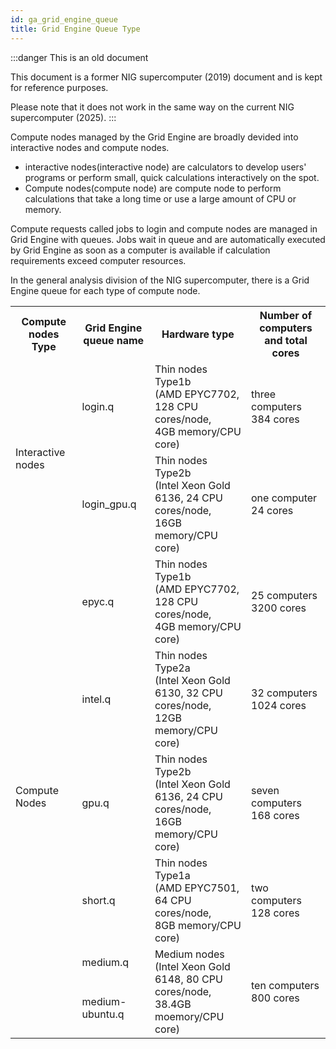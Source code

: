 ```yaml
---
id: ga_grid_engine_queue
title: Grid Engine Queue Type
---
```



:::danger This is an old document

This document is a former NIG supercomputer (2019) document and is kept for reference purposes.

Please note that it does not work in the same way on the current NIG supercomputer (2025).
:::


Compute nodes managed by the Grid Engine are broadly devided into interactive nodes and compute nodes.

- interactive nodes(interactive node) are calculators to develop users' programs or perform small, quick calculations interactively on the spot.
- Compute nodes(compute node) are compute node to perform calculations that take a long time or use a large amount of CPU or memory.

Compute requests called jobs to login and compute nodes are managed in Grid Engine with queues.
Jobs wait in queue and are automatically executed by Grid Engine as soon as a computer is available if calculation requirements exceed computer resources.

In the general analysis division of the NIG supercomputer, there is a Grid Engine queue for each type of compute node.





<table>
<tr>
<th>Compute nodes Type</th>
<th>Grid Engine queue name</th>
<th>Hardware type</th>
<th>Number of computers and total cores</th>
</tr>
<tr>
<td rowspan="2">Interactive nodes</td>
<td>login.q</td>
<td>
Thin nodes Type1b<br />
(AMD EPYC7702, 128 CPU cores/node,<br />
4GB memory/CPU core)
</td>
<td>three computers<br/>384 cores</td>
</tr>
<tr>

<td>login_gpu.q</td>
<td>
Thin nodes Type2b <br />
(Intel Xeon Gold 6136, 24 CPU cores/node, <br />
16GB memory/CPU core)
</td>
<td>one computer<br/>24 cores</td>
</tr>

<tr>
<td rowspan="6">Compute Nodes</td>
<td>epyc.q</td>
<td>
Thin nodes Type1b<br />
(AMD EPYC7702, 128 CPU cores/node, <br />
4GB memory/CPU core)
</td>
<td>25 computers<br/>3200 cores</td>
</tr>
<tr>
<td>intel.q</td>
<td>
Thin nodes Type2a <br />
(Intel Xeon Gold 6130, 32 CPU cores/node, <br />
12GB memory/CPU core)
</td>
<td>32 computers<br/>1024 cores</td>
</tr>
<tr>
<td>gpu.q</td>
<td>
Thin nodes Type2b <br />
(Intel Xeon Gold 6136, 24 CPU cores/node, <br />
16GB memory/CPU core)
</td>
<td>seven computers<br/>168 cores</td>
</tr>
<tr>
<td>short.q</td>
<td>
Thin nodes Type1a <br />
(AMD EPYC7501, 64 CPU cores/node,<br />
8GB memory/CPU core)
</td>
<td>two computers<br/>128 cores</td>
</tr>
<tr>
<td>medium.q</td>
<td rowspan="2">
Medium nodes <br />
(Intel Xeon Gold 6148, 80 CPU cores/node, <br />
38.4GB moemory/CPU core)
</td>
<td rowspan="2">ten computers<br/>800 cores</td>
</tr>
<tr>
<td>medium-ubuntu.q</td>
</tr>

</table>


